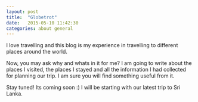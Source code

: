 ```yaml
---
layout: post
title:  "Globetrot"
date:   2015-05-10 11:42:30
categories: about general
---
```

I love travelling and this blog is my experience in travelling to different places around the world.

Now, you may ask why and whats in it for me? I am going to write about the places I visited, the places I stayed and all the information I had collected for planning our trip. I am sure you will find something useful from it.

Stay tuned! Its coming soon :) I will be starting with our latest trip to Sri Lanka.
